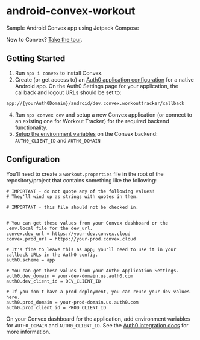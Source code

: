 # android-convex-workout
Sample Android Convex app using Jetpack Compose

New to Convex? [Take the tour](https://docs.convex.dev/get-started).

## Getting Started

1. Run `npx i convex` to install Convex.
3. Create (or get access to) an
[Auth0 application configuration](https://auth0.com/docs/quickstart/native/android)
for a native Android app. On the Auth0 Settings page for your application, the callback and logout
URLs should be set to:

```
app://{yourAuth0Domain}/android/dev.convex.workouttracker/callback
```

4. Run `npx convex dev` and setup a new Convex application (or connect to an existing one for Workout
Tracker) for the required backend functionality.
5. [Setup the environment variables](https://docs.convex.dev/dashboard/deployments/deployment-settings#environment-variables)
   on the Convex backend: `AUTH0_CLIENT_ID` and `AUTH0_DOMAIN`

## Configuration

You'll need to create a `workout.properties` file in the root of the repository/project that
contains something like the following:

```
# IMPORTANT - do not quote any of the following values!
# They'll wind up as strings with quotes in them.

# IMPORTANT - this file should not be checked in.


# You can get these values from your Convex dashboard or the .env.local file for the dev_url.
convex.dev_url = https://your-dev.convex.cloud
convex.prod_url = https://your-prod.convex.cloud

# It's fine to leave this as app; you'll need to use it in your callback URLs in the Auth0 config.
auth0.scheme = app

# You can get these values from your Auth0 Application Settings.
auth0.dev_domain = your-dev-domain.us.auth0.com
auth0.dev_client_id = DEV_CLIENT_ID

# If you don't have a prod deployment, you can reuse your dev values here.
auth0.prod_domain = your-prod-domain.us.auth0.com
auth0.prod_client_id = PROD_CLIENT_ID
```

On your Convex dashboard for the application, add environment variables for `AUTH0_DOMAIN` and
`AUTH0_CLIENT_ID`. See the
[Auth0 integration docs](https://docs.convex.dev/auth/auth0#configuring-dev-and-prod-tenants) for
more information.
